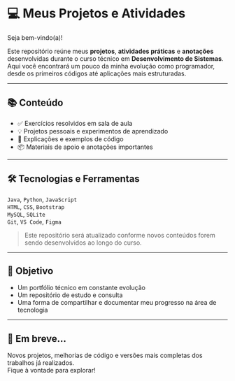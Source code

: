 <h1>💻 Meus Projetos e Atividades</h1>

<p>Seja bem-vindo(a)!</p>

<p>
  Este repositório reúne meus <strong>projetos</strong>, <strong>atividades práticas</strong> e <strong>anotações</strong> desenvolvidas durante o curso técnico em <strong>Desenvolvimento de Sistemas</strong>.
  Aqui você encontrará um pouco da minha evolução como programador, desde os primeiros códigos até aplicações mais estruturadas.
</p>

<hr>

<h2>📚 Conteúdo</h2>
<ul>
  <li>✅ Exercícios resolvidos em sala de aula</li>
  <li>💡 Projetos pessoais e experimentos de aprendizado</li>
  <li>🧠 Explicações e exemplos de código</li>
  <li>📦 Materiais de apoio e anotações importantes</li>
</ul>

<hr>

<h2>🛠️ Tecnologias e Ferramentas</h2>
<p>
  <code>Java</code>, <code>Python</code>, <code>JavaScript</code><br>
  <code>HTML</code>, <code>CSS</code>, <code>Bootstrap</code><br>
  <code>MySQL</code>, <code>SQLite</code><br>
  <code>Git</code>, <code>VS Code</code>, <code>Figma</code>
</p>

<blockquote>
  Este repositório será atualizado conforme novos conteúdos forem sendo desenvolvidos ao longo do curso.
</blockquote>

<hr>

<h2>📌 Objetivo</h2>
<ul>
  <li>Um portfólio técnico em constante evolução</li>
  <li>Um repositório de estudo e consulta</li>
  <li>Uma forma de compartilhar e documentar meu progresso na área de tecnologia</li>
</ul>

<hr>

<h2>🚀 Em breve...</h2>
<p>
  Novos projetos, melhorias de código e versões mais completas dos trabalhos já realizados.<br>
  Fique à vontade para explorar!
</p>

